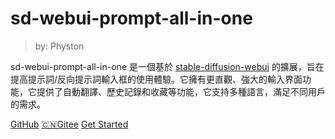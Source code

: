 <!-- _coverpage.md -->

# sd-webui-prompt-all-in-one

> by: Physton

sd-webui-prompt-all-in-one 是一個基於 [stable-diffusion-webui](https://github.com/AUTOMATIC1111/stable-diffusion-webui)
的擴展，旨在提高提示詞/反向提示詞輸入框的使用體驗。它擁有更直觀、強大的輸入界面功能，它提供了自動翻譯、歷史記錄和收藏等功能，它支持多種語言，滿足不同用戶的需求。

[GitHub](https://github.com/Physton/sd-webui-prompt-all-in-one)
[🇨🇳Gitee](https://gitee.com/physton/sd-webui-prompt-all-in-one)
[Get Started](/zh-tw/Installation.md#安裝)